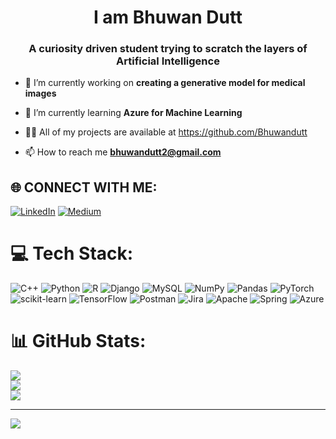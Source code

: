 <h1 align="center">I am Bhuwan Dutt</h1>
<h3 align="center">A curiosity driven student trying to scratch the layers of Artificial Intelligence </h3>

- 🔭 I’m currently working on **creating a generative model for medical images**

- 🌱 I’m currently learning **Azure for Machine Learning**

- 👨‍💻 All of my projects are available at https://github.com/Bhuwandutt

- 📫 How to reach me **bhuwandutt2@gmail.com**

## 🌐 CONNECT WITH ME:
[![LinkedIn](https://img.shields.io/badge/LinkedIn-%230077B5.svg?logo=linkedin&logoColor=white)](https://linkedin.com/in/bhuwan-dutt-70a327113/) [![Medium](https://img.shields.io/badge/Medium-12100E?logo=medium&logoColor=white)](https://medium.com/@scratcherr)



# 💻 Tech Stack:
![C++](https://img.shields.io/badge/c++-%2300599C.svg?style=for-the-badge&logo=c%2B%2B&logoColor=white) ![Python](https://img.shields.io/badge/python-3670A0?style=for-the-badge&logo=python&logoColor=ffdd54) ![R](https://img.shields.io/badge/r-%23276DC3.svg?style=for-the-badge&logo=r&logoColor=white) ![Django](https://img.shields.io/badge/django-%23092E20.svg?style=for-the-badge&logo=django&logoColor=white) ![MySQL](https://img.shields.io/badge/mysql-%2300f.svg?style=for-the-badge&logo=mysql&logoColor=white) ![NumPy](https://img.shields.io/badge/numpy-%23013243.svg?style=for-the-badge&logo=numpy&logoColor=white) ![Pandas](https://img.shields.io/badge/pandas-%23150458.svg?style=for-the-badge&logo=pandas&logoColor=white) ![PyTorch](https://img.shields.io/badge/PyTorch-%23EE4C2C.svg?style=for-the-badge&logo=PyTorch&logoColor=white) ![scikit-learn](https://img.shields.io/badge/scikit--learn-%23F7931E.svg?style=for-the-badge&logo=scikit-learn&logoColor=white) ![TensorFlow](https://img.shields.io/badge/TensorFlow-%23FF6F00.svg?style=for-the-badge&logo=TensorFlow&logoColor=white) ![Postman](https://img.shields.io/badge/Postman-FF6C37?style=for-the-badge&logo=postman&logoColor=white) ![Jira](https://img.shields.io/badge/jira-%230A0FFF.svg?style=for-the-badge&logo=jira&logoColor=white) ![Apache](https://img.shields.io/badge/apache-%23D42029.svg?style=for-the-badge&logo=apache&logoColor=white) ![Spring](https://img.shields.io/badge/spring-%236DB33F.svg?style=for-the-badge&logo=spring&logoColor=white) ![Azure](https://img.shields.io/badge/azure-%230072C6.svg?style=for-the-badge&logo=azure-devops&logoColor=white)
# 📊 GitHub Stats:
![](https://github-readme-stats.vercel.app/api?username=bhuwandutt&theme=dark&hide_border=false&include_all_commits=true&count_private=true)<br/>
![](https://github-readme-streak-stats.herokuapp.com/?user=bhuwandutt&theme=dark&hide_border=false)<br/>
![](https://github-readme-stats.vercel.app/api/top-langs/?username=bhuwandutt&theme=dark&hide_border=false&include_all_commits=true&count_private=true&layout=compact)

---
[![](https://visitcount.itsvg.in/api?id=bhuwandutt&icon=0&color=5)](https://visitcount.itsvg.in)

